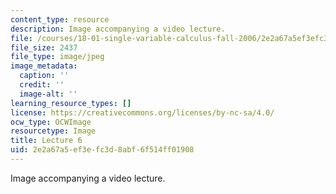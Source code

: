 ```yaml
---
content_type: resource
description: Image accompanying a video lecture.
file: /courses/18-01-single-variable-calculus-fall-2006/2e2a67a5ef3efc3d8abf6f514ff01908_lec06.jpg
file_size: 2437
file_type: image/jpeg
image_metadata:
  caption: ''
  credit: ''
  image-alt: ''
learning_resource_types: []
license: https://creativecommons.org/licenses/by-nc-sa/4.0/
ocw_type: OCWImage
resourcetype: Image
title: Lecture 6
uid: 2e2a67a5-ef3e-fc3d-8abf-6f514ff01908
---
```

Image accompanying a video lecture.